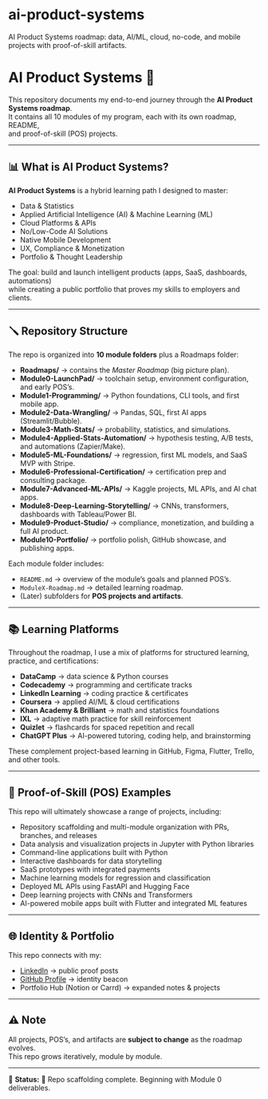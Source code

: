 # ai-product-systems
AI Product Systems roadmap: data, AI/ML, cloud, no-code, and mobile projects with proof-of-skill artifacts.



# AI Product Systems 🚀

This repository documents my end-to-end journey through the **AI Product Systems roadmap**.  
It contains all 10 modules of my program, each with its own roadmap, README,  
and proof-of-skill (POS) projects.

---

## 📊 What is AI Product Systems?
**AI Product Systems** is a hybrid learning path I designed to master:
- Data & Statistics  
- Applied Artificial Intelligence (AI) & Machine Learning (ML)  
- Cloud Platforms & APIs  
- No/Low-Code AI Solutions  
- Native Mobile Development  
- UX, Compliance & Monetization  
- Portfolio & Thought Leadership  

The goal: build and launch intelligent products (apps, SaaS, dashboards, automations)  
while creating a public portfolio that proves my skills to employers and clients.

---

## 🪛 Repository Structure

The repo is organized into **10 module folders** plus a Roadmaps folder:

- **Roadmaps/** → contains the *Master Roadmap* (big picture plan).  
- **Module0-LaunchPad/** → toolchain setup, environment configuration, and early POS’s.  
- **Module1-Programming/** → Python foundations, CLI tools, and first mobile app.  
- **Module2-Data-Wrangling/** → Pandas, SQL, first AI apps (Streamlit/Bubble).  
- **Module3-Math-Stats/** → probability, statistics, and simulations.  
- **Module4-Applied-Stats-Automation/** → hypothesis testing, A/B tests, and automations (Zapier/Make).  
- **Module5-ML-Foundations/** → regression, first ML models, and SaaS MVP with Stripe.  
- **Module6-Professional-Certification/** → certification prep and consulting package.  
- **Module7-Advanced-ML-APIs/** → Kaggle projects, ML APIs, and AI chat apps.  
- **Module8-Deep-Learning-Storytelling/** → CNNs, transformers, dashboards with Tableau/Power BI.  
- **Module9-Product-Studio/** → compliance, monetization, and building a full AI product.  
- **Module10-Portfolio/** → portfolio polish, GitHub showcase, and publishing apps.  

Each module folder includes:  
- `README.md` → overview of the module’s goals and planned POS’s.  
- `ModuleX-Roadmap.md` → detailed learning roadmap.  
- (Later) subfolders for **POS projects and artifacts**.

---

## 📚 Learning Platforms
Throughout the roadmap, I use a mix of platforms for structured learning, practice, and certifications:

- **DataCamp** → data science & Python courses  
- **Codecademy** → programming and certificate tracks  
- **LinkedIn Learning** → coding practice & certificates  
- **Coursera** → applied AI/ML & cloud certifications  
- **Khan Academy & Brilliant** → math and statistics foundations  
- **IXL** → adaptive math practice for skill reinforcement  
- **Quizlet** → flashcards for spaced repetition and recall  
- **ChatGPT Plus** → AI-powered tutoring, coding help, and brainstorming  

These complement project-based learning in GitHub, Figma, Flutter, Trello, and other tools.  

---

## 🧩 Proof-of-Skill (POS) Examples
This repo will ultimately showcase a range of projects, including:  
- Repository scaffolding and multi-module organization with PRs, branches, and releases  
- Data analysis and visualization projects in Jupyter with Python libraries  
- Command-line applications built with Python  
- Interactive dashboards for data storytelling  
- SaaS prototypes with integrated payments  
- Machine learning models for regression and classification  
- Deployed ML APIs using FastAPI and Hugging Face  
- Deep learning projects with CNNs and Transformers  
- AI-powered mobile apps built with Flutter and integrated ML features  

---

## 🌐 Identity & Portfolio
This repo connects with my:
- [LinkedIn](https://linkedin.com/in/yourprofile) → public proof posts  
- [GitHub Profile](https://github.com/yourusername) → identity beacon  
- Portfolio Hub (Notion or Carrd) → expanded notes & projects  

---

## ⚠️ Note
All projects, POS’s, and artifacts are **subject to change** as the roadmap evolves.  
This repo grows iteratively, module by module.  

---

📌 **Status:** 🚧 Repo scaffolding complete. Beginning with Module 0 deliverables.  
